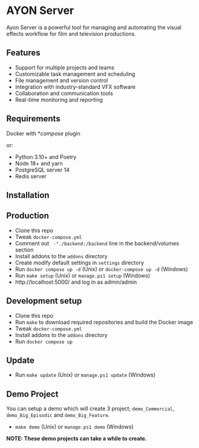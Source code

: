 AYON Server
===========

Ayon Server is a powerful tool for managing and automating the visual effects workflow for film and television productions.

Features
--------

 - Support for multiple projects and teams
 - Customizable task management and scheduling
 - File management and version control
 - Integration with industry-standard VFX software
 - Collaboration and communication tools
 - Real-time monitoring and reporting

Requirements
------------

Docker with **compose* plugin

or:

  - Python 3.10+ and Poetry
  - Node 18+ and yarn
  - PostgreSQL server 14
  - Redis server
 
Installation
------------

## Production

 - Clone this repo
 - Tweak `docker-compose.yml`
 - Comment out ` -"./backend:/backend` line in the backend/volumes section
 - Install addons to the `addons` directory
 - Create modify default settings in `settings` directory
 - Run `docker compose up -d` (Unix) or `docker-compose up -d` (Windows)
 - Run `make setup` (Unix) or `manage.ps1 setup` (Windows)
 - http://localhost:5000/ and log in as admin/admin

## Development setup

 - Clone this repo
 - Run `make` to download required repositories and build the Docker image
 - Tweak `docker-compose.yml`
 - Install addons to the `addons` directory
 - Run `docker compose up`

## Update
 - Run `make update` (Unix) or `manage.ps1 update` (Windows)

## Demo Project

You can setup a demo which will create 3 project; `demo_Commercial`, `demo_Big_Episodic` and `demo_Big_Feature`.

- `make demo` (Unix) or `manage.ps1 demo` (Windows)

**NOTE: These demo projects can take a while to create.**
